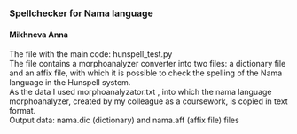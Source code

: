 ### Spellchecker for Nama language
#### Mikhneva Anna

The file with the main code: hunspell_test.py <br>
The file contains a morphoanalyzer converter into two files: a dictionary file and an affix file, with which it is possible to check the spelling of the Nama language in the Hunspell system. <br>
As the data I used morphoanalyzator.txt , into which the nama language morphoanalyzer, created by my colleague as a coursework, is copied in text format. <br>
Output data: nama.dic (dictionary) and nama.aff (affix file) files <br>
